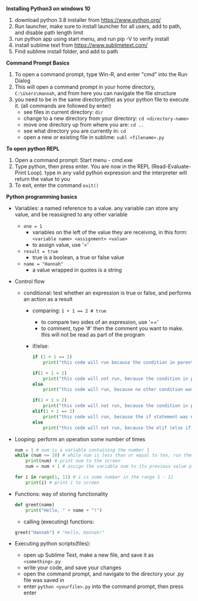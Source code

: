 **Installing Python3 on windows 10**
1.  download python 3.8 installer from https://www.python.org/
2.  Run launcher, make sure to install launcher for all users, add to path, and disable path length limit
3.  run python app using start menu, and run pip -V to verify install
4.  install sublime text from https://www.sublimetext.com/
5.  Find sublime install folder, and add to path

**Command Prompt Basics**
1. To open a command prompt, type Win-R, and enter "cmd" into the Run Dialog
2. This will open a command prompt in your home directory, `C:\Users\Hannah`, and from here you can navigate the file structure
3. you need to be in the same directory(file) as your python file to execute it. (all commands are followed by enter)
	- see files in current directory: `dir`
	- change to a new directory from your directory: `cd <directory-name>`
	- move one directory up from where you are: `cd ..`
	- see what directory you are currently in: `cd`
	- open a new or existing file in sublime: `subl <filename>.py`

**To open python REPL**
1. Open a command prompt: Start menu - cmd.exe
2. Type python, then press enter. You are now in the REPL (Read-Evaluate-Print Loop). type in any valid python expression and the interpreter will return the value to you
3. To exit, enter the command `exit()`

**Python programming basics**
 - Variables: a named reference to a value. any variable can store any value, and be reassigned to any other variable
	- `one = 1`
		- variables on the left of the value they are receiving, in this form: `<variable name> <assignment> <value>`
		- to assign value, use '='
	- `result = true`
		- true is a boolean, a true or false value
	- `name = "Hannah"`
		- a value wrapped in quotes is a string
- Control flow
	- conditional: test whether an expression is true or false, and performs an action as a result
		- comparing: `1 + 1 == 2 # true` 
			- to compare two sides of an expression, use '=='
			- to comment, type '#' then the comment you want to make. this will not be read as part of the program
		- if/else:

	        ```python
	        if (1 + 1 == 2)
		        print("this code will run because the condition in parentheses is true")
	        ```
			```python
			if(1 + 1 > 2)
				print("this code will not run, because the condition in parentheses is false")
			else
				print("this code will run, because no other condition was met")
			```
			```python
			if(1 + 1 > 2)
				print("this code will not run, because the condition in parentheses is false")
			elif(1 + 1 == 2)
				print("this code will run, because the if statement was not true")
			else
				print("this code will not run, because the elif (else if) statement was true")
			```
- Looping: perform an operation some number of times

	```python
	num = 1 # num is a variable containing the number 1
	while (num <= 10) # while num is less than or equal to ten, run the code indented under this statement
		print(num) # print num to the screen
		num = num + 1 # assign the variable num to its previous value plus one
	```  
	```python
	for i in range(1, 11) # i is some number in the range 1 - 11
		print(i) # print i to screen
	```
- Functions: way of storing functionality
	```python
	def greet(name)
		print("Hello, " + name + "!")
	```
	- calling (executing) functions:
	
	```python
	greet("Hannah") # "Hello, Hannah!"	
	```
- Executing python scripts(files):
	- open up Sublime Text, make a new file, and save it as `<something>.py`
	- write your code, and save your changes
	- open the command prompt, and navigate to the directory your .py file was saved in
	- enter `python <yourfile>.py` into the command prompt, then press enter
